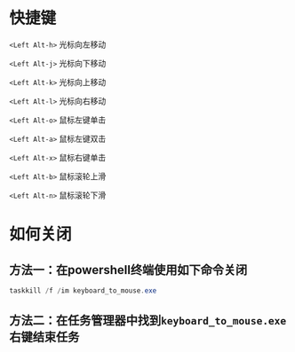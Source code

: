 # 快捷键
`<Left Alt-h>` 光标向左移动

`<Left Alt-j>` 光标向下移动

`<Left Alt-k>` 光标向上移动

`<Left Alt-l>` 光标向右移动

`<Left Alt-o>` 鼠标左键单击

`<Left Alt-a>` 鼠标左键双击

`<Left Alt-x>` 鼠标右键单击

`<Left Alt-b>` 鼠标滚轮上滑

`<Left Alt-n>` 鼠标滚轮下滑
# 如何关闭
## 方法一：在powershell终端使用如下命令关闭
```powershell
taskkill /f /im keyboard_to_mouse.exe
```
## 方法二：在任务管理器中找到`keyboard_to_mouse.exe`右键结束任务
